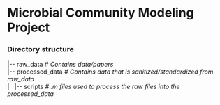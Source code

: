 Microbial Community Modeling Project
====================================

### Directory structure
|-- raw_data         _# Contains data/papers_  
|-- processed_data   _# Contains data that is sanitized/standardized from raw_data_  
| &nbsp; |-- scripts      _# .m files used to process the raw files into the processed_data_  



